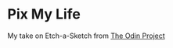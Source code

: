# Pix My Life

My take on Etch-a-Sketch from [The Odin Project](https://www.theodinproject.com/lessons/foundations-etch-a-sketch)


